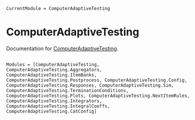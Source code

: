 ```@meta
CurrentModule = ComputerAdaptiveTesting
```

# ComputerAdaptiveTesting

Documentation for [ComputerAdaptiveTesting](https://github.com/frankier/ComputerAdaptiveTesting.jl).

```@index
```

```@autodocs
Modules = [ComputerAdaptiveTesting, ComputerAdaptiveTesting.Aggregators, ComputerAdaptiveTesting.ItemBanks, ComputerAdaptiveTesting.Postprocess, ComputerAdaptiveTesting.Config, ComputerAdaptiveTesting.Responses, ComputerAdaptiveTesting.Sim, ComputerAdaptiveTesting.TerminationConditions, ComputerAdaptiveTesting.Plots, ComputerAdaptiveTesting.NextItemRules, ComputerAdaptiveTesting.Integrators, ComputerAdaptiveTesting.IntegralCoeffs, ComputerAdaptiveTesting.CatConfig]
```